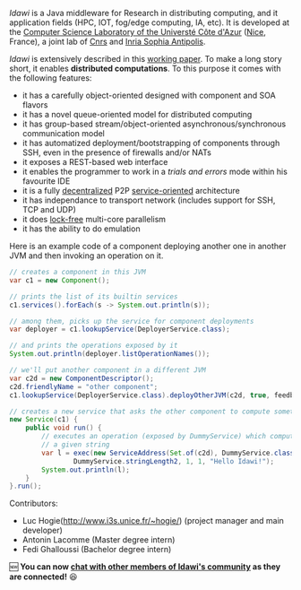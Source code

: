 *Idawi* is a Java middleware for Research in distributing computing, and it application fields (HPC, IOT, fog/edge computing, IA, etc). It is developed at the
[Computer Science Laboratory of the Universté Côte d'Azur](http://www.i3s.unice.fr/en/comredEn) ([Nice](https://www.google.com/maps/@43.5168069,6.6753034,5633a,35y,67.34h,76.97t/data=!3m1!1e3), France),
a joint lab of [Cnrs](https://www.cnrs.fr) and [Inria Sophia Antipolis](https://www.inria.fr).

*Idawi* is extensively described in this [working paper](http://www.i3s.unice.fr/~hogie/idawi.pdf). To make a long story short, it enables **distributed computations**. To this purpose it comes with the following features:
- it has a carefully object-oriented designed with component and SOA flavors
- it has a novel queue-oriented model for distributed computing
- it has group-based stream/object-oriented asynchronous/synchronous communication model
- it has automatized deployment/bootstrapping of components through SSH, even in the presence of firewalls and/or NATs
- it exposes a REST-based web interface
- it enables the programmer to work in a *trials and errors* mode within his favourite IDE
- it is a fully [decentralized](https://en.wikipedia.org/wiki/Decentralised_system) P2P [service-oriented](https://en.wikipedia.org/wiki/Service-oriented_architecture) architecture
- it has independance to transport network (includes support for SSH, TCP and UDP)
- it does [lock-free](https://preshing.com/20120612/an-introduction-to-lock-free-programming/) multi-core parallelism
- it has the ability to do emulation

Here is an example code of a component deploying another one in another JVM and then invoking an operation on it.
```java
// creates a component in this JVM
var c1 = new Component();

// prints the list of its builtin services
c1.services().forEach(s -> System.out.println(s));

// among them, picks up the service for component deployments
var deployer = c1.lookupService(DeployerService.class);

// and prints the operations exposed by it
System.out.println(deployer.listOperationNames());

// we'll put another component in a different JVM
var c2d = new ComponentDescriptor();
c2d.friendlyName = "other component";
c1.lookupService(DeployerService.class).deployOtherJVM(c2d, true, feedback -> {}, ok -> {});

// creates a new service that asks the other component to compute something
new Service(c1) {
	public void run() {
		// executes an operation (exposed by DummyService) which computes the length of
		// a given string
		var l = exec(new ServiceAddress(Set.of(c2d), DummyService.class),
				DummyService.stringLength2, 1, 1, "Hello Idawi!");
		System.out.println(l);
	}
}.run();
```



Contributors:
- Luc Hogie(http://www.i3s.unice.fr/~hogie/) (project manager and main developer)
- Antonin Lacomme (Master degree intern)
- Fedi Ghalloussi (Bachelor degree intern)

:new: **You can now [chat with other members of Idawi's community](http://webchat.ircnet.net/?channels=idawi&uio=MT11bmRlZmluZWQb1) as they are connected!** :satisfied:

